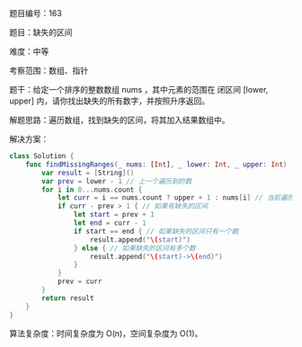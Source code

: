 题目编号：163

题目：缺失的区间

难度：中等

考察范围：数组、指针

题干：给定一个排序的整数数组 nums ，其中元素的范围在 闭区间 [lower, upper] 内，请你找出缺失的所有数字，并按照升序返回。

解题思路：遍历数组，找到缺失的区间，将其加入结果数组中。

解决方案：

```swift
class Solution {
    func findMissingRanges(_ nums: [Int], _ lower: Int, _ upper: Int) -> [String] {
        var result = [String]()
        var prev = lower - 1 // 上一个遍历到的数
        for i in 0...nums.count {
            let curr = i == nums.count ? upper + 1 : nums[i] // 当前遍历到的数
            if curr - prev > 1 { // 如果有缺失的区间
                let start = prev + 1
                let end = curr - 1
                if start == end { // 如果缺失的区间只有一个数
                    result.append("\(start)")
                } else { // 如果缺失的区间有多个数
                    result.append("\(start)->\(end)")
                }
            }
            prev = curr
        }
        return result
    }
}
```

算法复杂度：时间复杂度为 O(n)，空间复杂度为 O(1)。